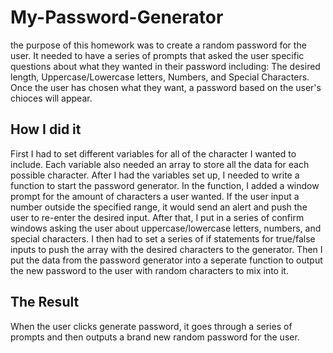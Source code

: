 # My-Password-Generator
the purpose of this homework was to create a random password for the user. It needed to have a series of prompts that asked the user specific questions about what they wanted in their password including: The desired length, Uppercase/Lowercase letters, Numbers, and Special Characters. Once the user has chosen what they want, a password based on the user's chioces will appear.

## How I did it
First I had to set different variables for all of the character I wanted to include. Each variable also needed an array to store all the data for each possible character. After I had the variables set up, I needed to write a function to start the password generator. In the function, I added a window prompt for the amount of characters a user wanted. If the user input a number outside the specified range, it would send an alert and push the user to re-enter the desired input. After that, I put in a series of confirm windows asking the user about uppercase/lowercase letters, numbers, and special characters. I then had to set a series of if statements for true/false inputs to push the array with the desired characters to the generator. Then I put the data from the password generator into a seperate function to output the new password to the user with random characters to mix into it.

## The Result
When the user clicks generate password, it goes through a series of prompts and then outputs a brand new random password for the user.